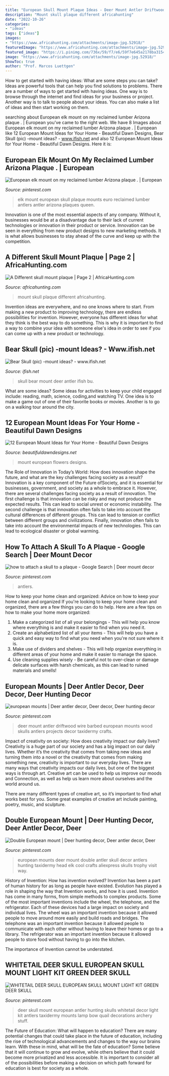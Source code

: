 ```yaml
---
title: "European Skull Mount Plaque Ideas - Deer Mount Antler Driftwood Wire Barbed European Mounts Wood Skulls Antlers Projects Decor Taxidermy Crafts"
description: "Mount skull plaque different africahunting"
date: "2022-10-26"
categories:
- "ideas"
tags: ["ideas"]
images:
- "https://www.africahunting.com/attachments/image-jpg.52918/"
featuredImage: "https://www.africahunting.com/attachments/image-jpg.52918/"
featured_image: "https://i.pinimg.com/736x/59/f7/e6/59f7e645a2178ba3154f0a05ac6558fd.jpg"
image: "https://www.africahunting.com/attachments/image-jpg.52918/"
ShowToc: true
author: "Prof. Marcos Luettgen"
---
```



How to get started with having ideas: What are some steps you can take?
Ideas are powerful tools that can help you find solutions to problems. There are a number of ways to get started with having ideas. One way is to browse through the internet and find ideas for your business or project. Another way is to talk to people about your ideas. You can also make a list of ideas and then start working on them.

	

		
searching about European elk mount on my reclaimed lumber Arizona plaque . | European you've came to the right web. We have 8 Images about European elk mount on my reclaimed lumber Arizona plaque . | European like 12 European Mount Ideas for Your Home - Beautiful Dawn Designs, Bear Skull (pic) -mount ideas? - www.ifish.net and also 12 European Mount Ideas for Your Home - Beautiful Dawn Designs. Here it is:
		
    
## European Elk Mount On My Reclaimed Lumber Arizona Plaque . | European

<img loading=lazy src="https://i.pinimg.com/originals/e5/a5/28/e5a528d4e8e503c598451a7755bf5759.jpg" onerror="this.onerror=null;this.src='https://tse3.mm.bing.net/th?id=OIP.cGDQRuZwgHtEoy_N72jXfgHaJ4&amp;pid=15.1';" alt="European elk mount on my reclaimed lumber Arizona plaque . | European">

_Source: pinterest.com_

>elk mount european skull plaque mounts euro reclaimed lumber antlers antler arizona plaques queen. 

	

Innovation is one of the most essential aspects of any company. Without it, businesses would be at a disadvantage due to their lack of current technologies or innovation in their product or service. Innovation can be seen in everything from new product designs to new marketing methods. It is what allows businesses to stay ahead of the curve and keep up with the competition.

    
## A Different Skull Mount Plaque | Page 2 | AfricaHunting.com

<img loading=lazy src="https://www.africahunting.com/attachments/image-jpg.52918/" onerror="this.onerror=null;this.src='https://tse1.mm.bing.net/th?id=OIP.nufp57Dy3hEwAKusGTBTLwHaJ6&amp;pid=15.1';" alt="A Different skull mount plaque | Page 2 | AfricaHunting.com">

_Source: africahunting.com_

>mount skull plaque different africahunting. 

	

Invention ideas are everywhere, and no one knows where to start. From making a new product to improving technology, there are endless possibilities for invention. However, everyone has different ideas for what they think is the best way to do something. This is why it is important to find a way to combine your idea with someone else's idea in order to see if you can come up with a new product or technology.

    
## Bear Skull (pic) -mount Ideas? - Www.ifish.net

<img loading=lazy src="https://www.ifish.net/gallery/data/500/bear_skull.JPG" onerror="this.onerror=null;this.src='https://tse1.mm.bing.net/th?id=OIP.EV4KINsO-3wZGuP8EI8Q0gHaJ4&amp;pid=15.1';" alt="Bear Skull (pic) -mount ideas? - www.ifish.net">

_Source: ifish.net_

>skull bear mount deer antler ifish bu. 

	

What are some ideas?
Some ideas for activities to keep your child engaged include: reading, math, science, coding,and watching TV. One idea is to make a game out of one of their favorite books or movies. Another is to go on a walking tour around the city.

    
## 12 European Mount Ideas For Your Home - Beautiful Dawn Designs

<img loading=lazy src="https://beautifuldawndesigns.net/wp-content/uploads/2020/11/european-mount-ideas-2.jpg" onerror="this.onerror=null;this.src='https://tse2.mm.bing.net/th?id=OIP.Vyu-1H2V3U5wTLffnqA-WAHaLH&amp;pid=15.1';" alt="12 European Mount Ideas for Your Home - Beautiful Dawn Designs">

_Source: beautifuldawndesigns.net_

>mount european flowers designs. 

	

The Role of Innovation in Today’s World: How does innovation shape the future, and what are the key challenges facing society as a result?
Innovation is a key component of the Future ofSociety, and it is essential for businesses, government, and society as a whole to embrace it. However, there are several challenges facing society as a result of innovation. The first challenge is that innovation can be risky and may not produce the expected results. This can lead to social unrest or economic instability. The second challenge is that innovation often fails to take into account the cultural differences of different groups. This can lead to tension or conflict between different groups and civilizations. Finally, innovation often fails to take into account the environmental impacts of new technologies. This can lead to ecological disaster or global warming.

    
## How To Attach A Skull To A Plaque - Google Search | Deer Mount Decor

<img loading=lazy src="https://i.pinimg.com/736x/59/f7/e6/59f7e645a2178ba3154f0a05ac6558fd.jpg" onerror="this.onerror=null;this.src='https://tse2.mm.bing.net/th?id=OIP.BWwyXVtj3YtHJZhJxNCA7wHaJ4&amp;pid=15.1';" alt="how to attach a skull to a plaque - Google Search | Deer mount decor">

_Source: pinterest.com_

>antlers. 

	

How to keep your home clean and organized: Advice on how to keep your home clean and organized
If you're looking to keep your home clean and organized, there are a few things you can do to help. Here are a few tips on how to make your home more organized: 
1. Make a categorized list of all your belongings - This will help you know where everything is and make it easier to find when you need it. 
2. Create an alphabetized list of all your items - This will help you have a quick and easy way to find what you need when you're not sure where it is. 
3. Make use of dividers and shelves - This will help organize everything in different areas of your home and make it easier to manage the space. 
4. Use cleaning supplies wisely - Be careful not to over-clean or damage delicate surfaces with harsh chemicals, as this can lead to ruined materials and smells!

    
## European Mounts | Deer Antler Decor, Deer Decor, Deer Hunting Decor

<img loading=lazy src="https://i.pinimg.com/736x/5a/46/47/5a4647e8a2bfcae985bdbd1243eae4d7--deer-horns-deer-skulls.jpg" onerror="this.onerror=null;this.src='https://tse1.mm.bing.net/th?id=OIP.h-r4_I5brMSLInRaZ74VYwHaJ4&amp;pid=15.1';" alt="european mounts | Deer antler decor, Deer decor, Deer hunting decor">

_Source: pinterest.com_

>deer mount antler driftwood wire barbed european mounts wood skulls antlers projects decor taxidermy crafts. 

	

Impact of creativity on society: How does creativity impact our daily lives?
Creativity is a huge part of our society and has a big impact on our daily lives. Whether it’s the creativity that comes from taking new ideas and turning them into a novel or the creativity that comes from making something new, creativity is important to our everyday lives.
There are many ways that creativity impacts our daily lives, but one of the biggest ways is through art. Creative art can be used to help us improve our moods and Connection, as well as help us learn more about ourselves and the world around us.

There are many different types of creative art, so it’s important to find what works best for you. Some great examples of creative art include painting, poetry, music, and sculpture.

    
## Double European Mount | Deer Hunting Decor, Deer Antler Decor, Deer

<img loading=lazy src="https://i.pinimg.com/originals/16/bd/44/16bd44cb863d632cf2b5b8b1af53fb95.jpg" onerror="this.onerror=null;this.src='https://tse1.mm.bing.net/th?id=OIP.yXPY4g6rfyPCJxq3rc5a2wAAAA&amp;pid=15.1';" alt="Double European mount | Deer hunting decor, Deer antler decor, Deer">

_Source: pinterest.com_

>european mounts deer mount double antler skull decor antlers hunting taxidermy head elk cool crafts aliexpress skulls trophy visit way. 

	

History of Invention: How has invention evolved?
Invention has been a part of human history for as long as people have existed. Evolution has played a role in shaping the way that Invention works, and how it is used. Invention has come in many forms, from simple methods to complex products. 
Some of the most important inventions include the wheel, the telephone, and the refrigerator. Each of these devices had a large impact on society and individual lives. The wheel was an important invention because it allowed people to move around more easily and build roads and bridges. The telephone was an important invention because it allowed people to communicate with each other without having to leave their homes or go to a library. The refrigerator was an important invention because it allowed people to store food without having to go into the kitchen. 

The importance of Invention cannot be understated.

    
## WHITETAIL DEER SKULL EUROPEAN SKULL MOUNT LIGHT KIT GREEN DEER SKULL

<img loading=lazy src="https://i.pinimg.com/originals/c8/4d/99/c84d991a77e0bbb02365d35ff34834c7.jpg" onerror="this.onerror=null;this.src='https://tse3.mm.bing.net/th?id=OIP.dHRekCLcwy7lMHKqIwESLwHaNf&amp;pid=15.1';" alt="WHITETAIL DEER SKULL EUROPEAN SKULL MOUNT LIGHT KIT GREEN DEER SKULL">

_Source: pinterest.com_

>deer skull mount european antler hunting skulls whitetail decor light kit antlers taxidermy mounts lamp bow quail decorations archery stuff. 

	

The Future of Education: What will happen to education?
There are many potential changes that could take place in the future of education, including the rise of technological advancements and changes to the way our brains learn. With these in mind, what will be the fate of education? Some believe that it will continue to grow and evolve, while others believe that it could become more privatized and less accessible. It is important to consider all of the possibilities before making a decision on which path forward for education is best for society as a whole.

